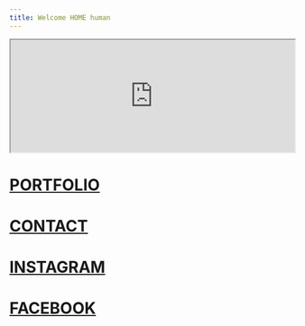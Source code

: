 ```yaml
---
title: Welcome HOME human
---
```




<iframe width="100%" height="200" src="https://stefanodalessio.github.io/cablesHomeRender/"></iframe>


# [PORTFOLIO](https://cargocollective.com/stefanodalessio)
# [CONTACT](https://cargocollective.com/stefanodalessio/CONTACT)
# [INSTAGRAM](https://www.instagram.com/stfndlss/)
# [FACEBOOK](https://www.facebook.com/stedalessio)


